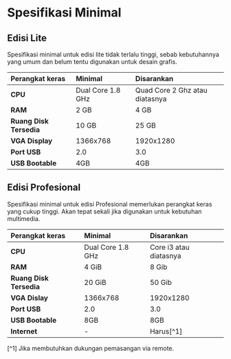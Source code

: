 # Spesifikasi Minimal

## Edisi Lite

Spesifikasi minimal untuk edisi lite tidak terlalu tinggi, sebab kebutuhannya yang umum dan belum tentu digunakan untuk desain grafis.

Perangkat keras         | Minimal             | Disarankan
:---                    | :---                | :---
**CPU**                 | Dual Core 1.8 GHz   | Quad Core 2 Ghz atau diatasnya
**RAM**                 | 2 GB                | 4 GB
**Ruang Disk Tersedia** | 10 GB               | 25 GB
**VGA Display**         | 1366x768            | 1920x1280
**Port USB**            | 2.0                 | 3.0
**USB Bootable**        | 4GB                 | 4GB

## Edisi Profesional

Spesifikasi minimal untuk edisi Profesional memerlukan perangkat keras yang cukup tinggi. Akan tepat sekali jika digunakan untuk kebutuhan multimedia.

Perangkat keras         | Minimal             | Disarankan
:---                    | :---                | :---
**CPU**                 | Dual Core 1.8 GHz   | Core i3 atau diatasnya
**RAM**                 | 4 GiB               | 8 Gib
**Ruang Disk Tersedia** | 20 GiB              | 50 Gib
**VGA Dislay**          | 1366x768            | 1920x1280
**Port USB**            | 2.0                 | 3.0
**USB Bootable**        | 8GB                 | 8GB
**Internet**            | -                   | Harus[^1]

[^1] Jika membutuhkan dukungan pemasangan via remote.
